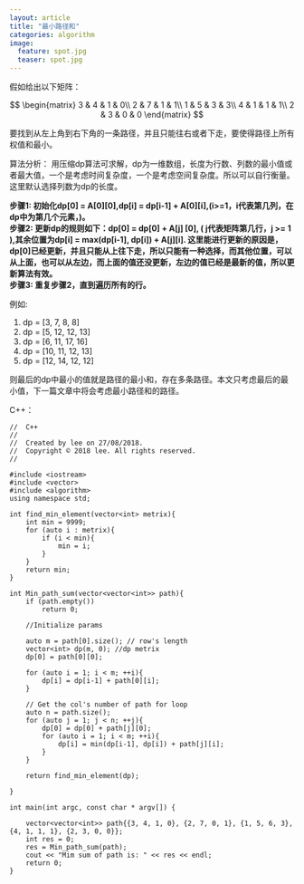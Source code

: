 ```yaml
---
layout: article
title: "最小路径和"
categories: algorithm
image:
  feature: spot.jpg
  teaser: spot.jpg
---
```


假如给出以下矩阵：

$$
  \begin{matrix}
   3 & 4 & 1 & 0\\
   2 & 7 & 1 & 1\\
   1 & 5 & 3 & 3\\
   4 & 1 & 1 & 1\\
   2 & 3 & 0 & 0
  \end{matrix}
$$

要找到从左上角到右下角的一条路径，并且只能往右或者下走，要使得路径上所有权值和最小。

算法分析：
用压缩dp算法可求解，dp为一维数组，长度为行数、列数的最小值或者最大值，一个是考虑时间复杂度，一个是考虑空间复杂度。所以可以自行衡量。这里默认选择列数为dp的长度。

**步骤1: 初始化dp[0] = A[0][0],dp[i] = dp[i-1] + A[0][i],(i>=1，i代表第几列，在dp中为第几个元素，)。  
步骤2: 更新dp的规则如下：dp[0] = dp[0] + A[j] [0], ( j代表矩阵第几行，j >= 1 ),其余位置为dp[i] = max(dp[i-1], dp[i]) + A[j][i].
这里能进行更新的原因是，dp[0]已经更新，并且只能从上往下走，所以只能有一种选择，而其他位置，可以从上面，也可以从左边，而上面的值还没更新，左边的值已经是最新的值，所以更新算法有效。	 
步骤3: 重复步骤2，直到遍历所有的行。**

例如:		
1. dp = [3, 7, 8, 8]  
2. dp = [5, 12, 12, 13]	 
3. dp = [6, 11, 17, 16]		
4. dp = [10, 11, 12, 13]	
5. dp = [12, 14, 12, 12]	

则最后的dp中最小的值就是路径的最小和，存在多条路径。本文只考虑最后的最小值，下一篇文章中将会考虑最小路径和的路径。

C++：

```
//  C++
//
//  Created by lee on 27/08/2018.
//  Copyright © 2018 lee. All rights reserved.
//

#include <iostream>
#include <vector>
#include <algorithm>
using namespace std;

int find_min_element(vector<int> metrix){
    int min = 9999;
    for (auto i : metrix){
        if (i < min){
            min = i;
        }
    }
    return min;
}

int Min_path_sum(vector<vector<int>> path){
    if (path.empty())
        return 0;
    
    //Initialize params
    
    auto m = path[0].size(); // row's length
    vector<int> dp(m, 0); //dp metrix
    dp[0] = path[0][0];
    
    for (auto i = 1; i < m; ++i){
        dp[i] = dp[i-1] + path[0][i];
    }
    
    // Get the col's number of path for loop
    auto n = path.size();
    for (auto j = 1; j < n; ++j){
        dp[0] = dp[0] + path[j][0];
        for (auto i = 1; i < m; ++i){
            dp[i] = min(dp[i-1], dp[i]) + path[j][i];
        }
    }
    
    return find_min_element(dp);
    
}

int main(int argc, const char * argv[]) {
    
    vector<vector<int>> path{{3, 4, 1, 0}, {2, 7, 0, 1}, {1, 5, 6, 3}, {4, 1, 1, 1}, {2, 3, 0, 0}};
    int res = 0;
    res = Min_path_sum(path);
    cout << "Mim sum of path is: " << res << endl;
    return 0;
}

``` 

